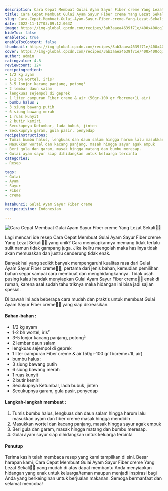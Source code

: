 ```yaml
---
description: Cara Cepat Membuat Gulai Ayam Sayur Fiber creme Yang Lezat Sekali"
title: Cara Cepat Membuat Gulai Ayam Sayur Fiber creme Yang Lezat Sekali
slug: Cara-Cepat-Membuat-Gulai-Ayam-Sayur-Fiber-creme-Yang-Lezat-Sekali
date: 2022-11-17T03:09:12.063Z
image: https://img-global.cpcdn.com/recipes/3ab3aaea4639f71e/400x400cq70/photo.jpg
hideToc: false
enableToc: true
enableTocContent: false
thumbnail: https://img-global.cpcdn.com/recipes/3ab3aaea4639f71e/400x400cq70/photo.jpg
cover: https://img-global.cpcdn.com/recipes/3ab3aaea4639f71e/400x400cq70/photo.jpg
author: admin
ratingvalue: 4.8
reviewcount: 124
recipeingredient:
- 1/2 kg ayam
- 1-2 bh wortel, iris²
- 3-5 lonjor kacang panjang, potong²
- 2 lembar daun salam
- lengkuas sejempol di geprek
- 1 liter campuran Fiber creme & air (50gr-100 gr fbcreme+1L air)
- bumbu halus :
- 3 siung bawang putih
- 6 siung bawang merah
- 1 ruas kunyit
- 2 butir kemiri
- Secukupnya Ketumbar, lada bubuk, jinten
- Secukupnya garam, gula pasir, penyedap
recipeinstructions:
- Tumis bumbu halus, lengkuas dan daun salam hingga harum lalu masukkan ayam dan fiber creme masak hingga mendidih
- Masukkan wortel dan kacang panjang, masak hingga sayur agak empuk
- Beri gula dan garam, masak hingga matang dan bumbu meresap.
- Gulai ayam sayur siap dihidangkan untuk keluarga tercinta
categories:
- Resep

tags:
- Gulai
- Ayam
- Sayur
- Fiber
- creme

katakunci: Gulai Ayam Sayur Fiber creme
recipecuisine: Indonesian

---
```


![Cara Cepat Membuat Gulai Ayam Sayur Fiber creme Yang Lezat Sekali👩‍🍳](https://img-global.cpcdn.com/recipes/3ab3aaea4639f71e/400x400cq70/photo.jpg)

Lagi mencari ide resep Cara Cepat Membuat Gulai Ayam Sayur Fiber creme Yang Lezat Sekali👩‍🍳 yang unik? Cara menyiapkannya memang tidak terlalu sulit namun tidak gampang juga. Jika keliru mengolah maka hasilnya tidak akan memuaskan dan justru cenderung tidak enak.

Banyak hal yang sedikit banyak mempengaruhi kualitas rasa dari Gulai Ayam Sayur Fiber creme👩‍🍳, pertama dari jenis bahan, kemudian pemilihan bahan segar sampai cara membuat dan menghidangkannya. Tidak usah pusing kalau hendak menyiapkan Gulai Ayam Sayur Fiber creme👩‍🍳 enak di rumah, karena asal sudah tahu triknya maka hidangan ini bisa jadi sajian spesial.

Di bawah ini ada beberapa cara mudah dan praktis untuk membuat Gulai Ayam Sayur Fiber creme👩‍🍳 yang siap dikreasikan.

<!--inarticleads1-->

#### Bahan-bahan :

- 1/2 kg ayam
- 1-2 bh wortel, iris²
- 3-5 lonjor kacang panjang, potong²
- 2 lembar daun salam
- lengkuas sejempol di geprek
- 1 liter campuran Fiber creme & air (50gr-100 gr fbcreme+1L air)
- bumbu halus :
- 3 siung bawang putih
- 6 siung bawang merah
- 1 ruas kunyit
- 2 butir kemiri
- Secukupnya Ketumbar, lada bubuk, jinten
- Secukupnya garam, gula pasir, penyedap

<!--inarticleads2-->

#### Langkah-langkah membuat :

1. Tumis bumbu halus, lengkuas dan daun salam hingga harum lalu masukkan ayam dan fiber creme masak hingga mendidih
1. Masukkan wortel dan kacang panjang, masak hingga sayur agak empuk
1. Beri gula dan garam, masak hingga matang dan bumbu meresap.
1. Gulai ayam sayur siap dihidangkan untuk keluarga tercinta

#### Penutup

Terima kasih telah membaca resep yang kami tampilkan di sini. Besar harapan kami, Cara Cepat Membuat Gulai Ayam Sayur Fiber creme Yang Lezat Sekali👩‍🍳 yang mudah di atas dapat membantu Anda menyiapkan hidangan yang enak untuk keluarga/teman maupun menjadi inspirasi bagi Anda yang berkeinginan untuk berjualan makanan. Semoga bermanfaat dan selamat mencoba!